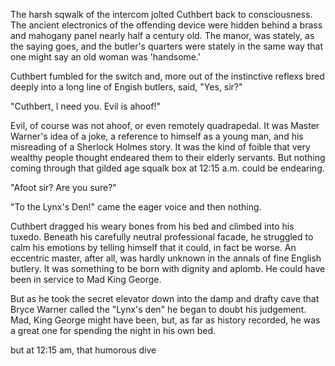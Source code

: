 The harsh sqwalk of the intercom jolted Cuthbert back to consciousness. The
ancient electronics of the offending device were hidden behind a brass and
mahogany panel nearly half a century old. The manor, was stately, as the saying
goes, and the butler's quarters were stately in the same way that one might say
an old woman was 'handsome.' 

Cuthbert fumbled for the switch and, more out of the instinctive reflexs bred
deeply into a long line of Engish butlers, said, "Yes, sir?"

"Cuthbert, I need you. Evil is ahoof!"

Evil, of course was not ahoof, or even remotely quadrapedal. It was Master
Warner's idea of a joke, a reference to himself as a young man, and his
misreading of a Sherlock Holmes story. It was the kind of foible that very
wealthy people thought endeared them to their elderly servants. But nothing
coming through that gilded age squalk box at 12:15 a.m. could be endearing. 

"Afoot sir? Are you sure?" 

"To the Lynx's Den!" came the eager voice and then nothing. 

Cuthbert dragged his weary bones from his bed and climbed into his tuxedo.
Beneath his carefully neutral professional facade, he struggled to calm his
emotions by telling himself that it could, in fact be worse. An eccentric
master, after all, was hardly unknown in the annals of fine English butlery. It
was something to be born with dignity and aplomb. He could have been in service
to Mad King George.

But as he took the secret elevator down into the damp and drafty cave that
Bryce Warner called the "Lynx's den" he began to doubt his judgement. Mad, King
George might have been, but, as far as history recorded, he was a great one for
spending the night in his own bed. 

but at 12:15 am, that humorous dive
